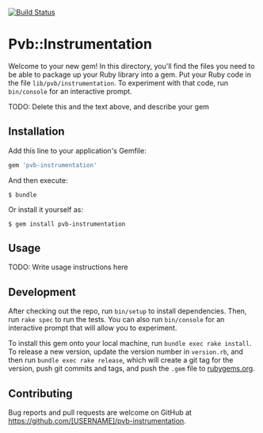 [![Build Status](https://travis-ci.org/ministryofjustice/pvb-instrumentation.svg?branch=master)](https://travis-ci.org/ministryofjustice/pvb-instrumentation)

# Pvb::Instrumentation

Welcome to your new gem! In this directory, you'll find the files you need to be able to package up your Ruby library into a gem. Put your Ruby code in the file `lib/pvb/instrumentation`. To experiment with that code, run `bin/console` for an interactive prompt.

TODO: Delete this and the text above, and describe your gem

## Installation

Add this line to your application's Gemfile:

```ruby
gem 'pvb-instrumentation'
```

And then execute:

    $ bundle

Or install it yourself as:

    $ gem install pvb-instrumentation

## Usage

TODO: Write usage instructions here

## Development

After checking out the repo, run `bin/setup` to install dependencies. Then, run `rake spec` to run the tests. You can also run `bin/console` for an interactive prompt that will allow you to experiment.

To install this gem onto your local machine, run `bundle exec rake install`. To release a new version, update the version number in `version.rb`, and then run `bundle exec rake release`, which will create a git tag for the version, push git commits and tags, and push the `.gem` file to [rubygems.org](https://rubygems.org).

## Contributing

Bug reports and pull requests are welcome on GitHub at https://github.com/[USERNAME]/pvb-instrumentation.
